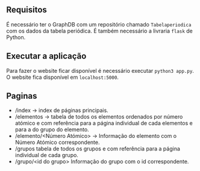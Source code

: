 ## Requisitos
É necessário ter o GraphDB com um repositório chamado ``` Tabelaperiodica ``` com os dados da tabela periódica.
É também necessário a livraria ``` flask ``` de Python.

## Executar a aplicação
Para fazer o website ficar disponível é necessário executar ``` python3 app.py ```. O website fica disponível em ```localhost:5000```.

## Paginas
- /index -> index de páginas principais.
- /elementos -> tabela de todos os elementos ordenados por número atómico e com referência para a página individual de cada elementos e para a do grupo do elemento.
- /elemento/\<Número Atómico\> -> Informação do elemento com o Número Atómico correspondente.
- /grupos tabela de todos os grupos e com referência para a página individual de cada grupo.
- /grupo/\<id do grupo\> Informação do grupo com o id correspondente. 


